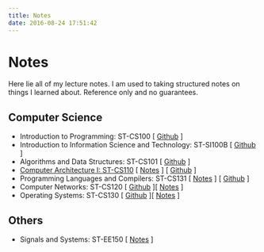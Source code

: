 ```yaml
---
title: Notes
date: 2016-08-24 17:51:42
---
```


# Notes

Here lie all of my lecture notes. I am used to taking structured notes on things I learned about. Reference only and no guarantees.

## Computer Science

- Introduction to Programming: ST-CS100 [ [Github](https://github.com/Nyovelt/CS100-Projects) ]
- Introduction to Information Science and Technology: ST-SI100B [ [Github](https://github.com/Nyovelt/SI100B-Projects) ]
- Algorithms and Data Structures: ST-CS101 [ [Github](https://github.com/Nyovelt/CS101-Projects) ]
- [Computer Architecture I: ST-CS110](https://robotics.shanghaitech.edu.cn/courses/ca/21s/) [ [Notes](https://notes.aaaab3n.moe/cs-131-programming-languages-and-compilers) ] [ [Github](https://github.com/Nyovelt/CS110-Projects) ]
- Programming Languages and Compilers: ST-CS131 [ [Notes](https://notes.aaaab3n.moe/cs-131-programming-languages-and-compilers-1) ] [ [Github](https://github.com/Nyovelt/CS131-Projects) ]
- Computer Networks: ST-CS120 [ [Github](https://github.com/Nyovelt/Native-Modem) ][ [Notes](https://hackmd.io/@nyovelt/ST-CS120) ]
- Operating Systems: ST-CS130 [ [Github](https://github.com/Nyovelt/pintos-projects) ][ [Notes](https://hackmd.io/@nyovelt/ST-CS130) ]

## Others

- Signals and Systems: ST-EE150 [ [Notes](https://notes.aaaab3n.moe/ee-150-signals-and-systems) ]
